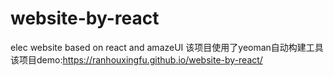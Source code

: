 # website-by-react
elec website based on react and amazeUI
该项目使用了yeoman自动构建工具
该项目demo:https://ranhouxingfu.github.io/website-by-react/
